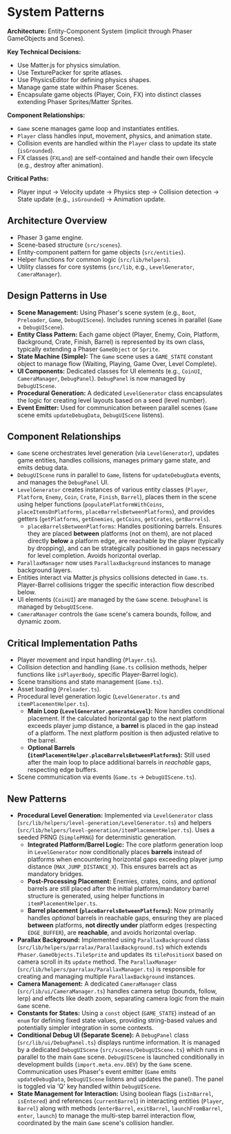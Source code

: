 # System Patterns

**Architecture:** Entity-Component System (implicit through Phaser GameObjects and Scenes).

**Key Technical Decisions:**

- Use Matter.js for physics simulation.
- Use TexturePacker for sprite atlases.
- Use PhysicsEditor for defining physics shapes.
- Manage game state within Phaser Scenes.
- Encapsulate game objects (Player, Coin, FX) into distinct classes extending Phaser Sprites/Matter Sprites.

**Component Relationships:**

- `Game` scene manages game loop and instantiates entities.
- `Player` class handles input, movement, physics, and animation state.
- Collision events are handled within the `Player` class to update its state (`isGrounded`).
- FX classes (`FXLand`) are self-contained and handle their own lifecycle (e.g., destroy after animation).

**Critical Paths:**

- Player input -> Velocity update -> Physics step -> Collision detection -> State update (e.g., `isGrounded`) -> Animation update.

## Architecture Overview

- Phaser 3 game engine.
- Scene-based structure (`src/scenes`).
- Entity-component pattern for game objects (`src/entities`).
- Helper functions for common logic (`src/lib/helpers`).
- Utility classes for core systems (`src/lib`, e.g., `LevelGenerator`, `CameraManager`).

## Design Patterns in Use

- **Scene Management:** Using Phaser's scene system (e.g., `Boot`, `Preloader`, `Game`, `DebugUIScene`). Includes running scenes in parallel (`Game` + `DebugUIScene`).
- **Entity Class Pattern:** Each game object (Player, Enemy, Coin, Platform, Background, Crate, Finish, Barrel) is represented by its own class, typically extending a Phaser `GameObject` or `Sprite`.
- **State Machine (Simple):** The `Game` scene uses a `GAME_STATE` constant object to manage flow (Waiting, Playing, Game Over, Level Complete).
- **UI Components:** Dedicated classes for UI elements (e.g., `CoinUI`, `CameraManager`, `DebugPanel`). `DebugPanel` is now managed by `DebugUIScene`.
- **Procedural Generation:** A dedicated `LevelGenerator` class encapsulates the logic for creating level layouts based on a seed (level number).
- **Event Emitter:** Used for communication between parallel scenes (`Game` scene emits `updateDebugData`, `DebugUIScene` listens).

## Component Relationships

- `Game` scene orchestrates level generation (via `LevelGenerator`), updates game entities, handles collisions, manages primary game state, and emits debug data.
- `DebugUIScene` runs in parallel to `Game`, listens for `updateDebugData` events, and manages the `DebugPanel` UI.
- `LevelGenerator` creates instances of various entity classes (`Player`, `Platform`, `Enemy`, `Coin`, `Crate`, `Finish`, `Barrel`), places them in the scene using helper functions (`populatePlatformWithCoins`, `placeItemsOnPlatforms`, `placeBarrelsBetweenPlatforms`), and provides getters (`getPlatforms`, `getEnemies`, `getCoins`, `getCrates`, `getBarrels`).
  - `placeBarrelsBetweenPlatforms`: Handles positioning barrels. Ensures they are placed **between** platforms (not on them), are not placed directly **below** a platform edge, are reachable by the player (typically by dropping), and can be strategically positioned in gaps necessary for level completion. Avoids horizontal overlap.
- `ParallaxManager` now uses `ParallaxBackground` instances to manage background layers.
- Entities interact via Matter.js physics collisions detected in `Game.ts`. Player-Barrel collisions trigger the specific interaction flow described below.
- UI elements (`CoinUI`) are managed by the `Game` scene. `DebugPanel` is managed by `DebugUIScene`.
- `CameraManager` controls the `Game` scene's camera bounds, follow, and dynamic zoom.

## Critical Implementation Paths

- Player movement and input handling (`Player.ts`).
- Collision detection and handling (`Game.ts` collision methods, helper functions like `isPlayerBody`, specific Player-Barrel logic).
- Scene transitions and state management (`Game.ts`).
- Asset loading (`Preloader.ts`).
- Procedural level generation logic (`LevelGenerator.ts` and `itemPlacementHelper.ts`).
  - **Main Loop (`LevelGenerator.generateLevel`):** Now handles conditional placement. If the calculated horizontal gap to the next platform exceeds player jump distance, a **barrel** is placed in the gap instead of a platform. The next platform position is then adjusted relative to the barrel.
  - **Optional Barrels (`itemPlacementHelper.placeBarrelsBetweenPlatforms`):** Still used after the main loop to place additional barrels in _reachable_ gaps, respecting edge buffers.
- Scene communication via events (`Game.ts` -> `DebugUIScene.ts`).

## New Patterns

- **Procedural Level Generation:** Implemented via `LevelGenerator` class (`src/lib/helpers/level-generation/LevelGenerator.ts`) and helpers (`src/lib/helpers/level-generation/itemPlacementHelper.ts`). Uses a seeded PRNG (`SimplePRNG`) for deterministic generation.
  - **Integrated Platform/Barrel Logic:** The core platform generation loop in `LevelGenerator` now conditionally places **barrels** instead of platforms when encountering horizontal gaps exceeding player jump distance (`MAX_JUMP_DISTANCE_X`). This ensures barrels act as mandatory bridges.
  - **Post-Processing Placement:** Enemies, crates, coins, and _optional_ barrels are still placed after the initial platform/mandatory barrel structure is generated, using helper functions in `itemPlacementHelper.ts`.
  - **Barrel placement (`placeBarrelsBetweenPlatforms`):** Now primarily handles _optional_ barrels in reachable gaps, ensuring they are placed **between** platforms, **not directly under** platform edges (respecting `EDGE_BUFFER`), are **reachable**, and avoids horizontal overlap.
- **Parallax Background:** Implemented using `ParallaxBackground` class (`src/lib/helpers/parralax/ParallaxBackground.ts`) which extends `Phaser.GameObjects.TileSprite` and updates its `tilePositionX` based on camera scroll in its `update` method. The `ParallaxManager` (`src/lib/helpers/parralax/ParallaxManager.ts`) is responsible for creating and managing multiple `ParallaxBackground` instances.
- **Camera Management:** A dedicated `CameraManager` class (`src/lib/ui/CameraManager.ts`) handles camera setup (bounds, follow, lerp) and effects like death zoom, separating camera logic from the main `Game` scene.
- **Constants for States:** Using a `const` object (`GAME_STATE`) instead of an `enum` for defining fixed state values, providing string-based values and potentially simpler integration in some contexts.
- **Conditional Debug UI (Separate Scene):** A `DebugPanel` class (`src/lib/ui/DebugPanel.ts`) displays runtime information. It is managed by a dedicated `DebugUIScene` (`src/scenes/DebugUIScene.ts`) which runs in parallel to the main `Game` scene. `DebugUIScene` is launched conditionally in development builds (`import.meta.env.DEV`) by the `Game` scene. Communication uses Phaser's event emitter (`Game` emits `updateDebugData`, `DebugUIScene` listens and updates the panel). The panel is toggled via 'Q' key handled within `DebugUIScene`.
- **State Management for Interaction:** Using boolean flags (`isInBarrel`, `isEntered`) and references (`currentBarrel`) in interacting entities (`Player`, `Barrel`) along with methods (`enterBarrel`, `exitBarrel`, `launchFromBarrel`, `enter`, `launch`) to manage the multi-step barrel interaction flow, coordinated by the main `Game` scene's collision handler.
